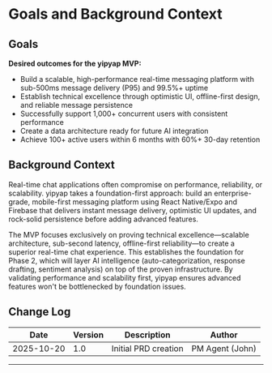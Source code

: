 # Goals and Background Context

## Goals

**Desired outcomes for the yipyap MVP:**

- Build a scalable, high-performance real-time messaging platform with sub-500ms message delivery (P95) and 99.5%+ uptime
- Establish technical excellence through optimistic UI, offline-first design, and reliable message persistence
- Successfully support 1,000+ concurrent users with consistent performance
- Create a data architecture ready for future AI integration
- Achieve 100+ active users within 6 months with 60%+ 30-day retention

## Background Context

Real-time chat applications often compromise on performance, reliability, or scalability. yipyap takes a foundation-first approach: build an enterprise-grade, mobile-first messaging platform using React Native/Expo and Firebase that delivers instant message delivery, optimistic UI updates, and rock-solid persistence before adding advanced features.

The MVP focuses exclusively on proving technical excellence—scalable architecture, sub-second latency, offline-first reliability—to create a superior real-time chat experience. This establishes the foundation for Phase 2, which will layer AI intelligence (auto-categorization, response drafting, sentiment analysis) on top of the proven infrastructure. By validating performance and scalability first, yipyap ensures advanced features won't be bottlenecked by foundation issues.

## Change Log

| Date       | Version | Description          | Author          |
| ---------- | ------- | -------------------- | --------------- |
| 2025-10-20 | 1.0     | Initial PRD creation | PM Agent (John) |

---
